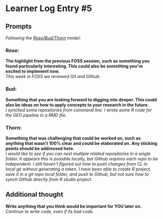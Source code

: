 # Learner Log Entry #5

## Prompts
*Following the [Rose/Bud/Thorn](https://www.panoramaed.com/blog/rose-bud-thorn-activity-and-worksheet#:~:text=%22Rose%2C%20Bud%2C%20Thorn%22%20is%20a%20mindful%20design%2D,day%2C%20week%2C%20or%20month.) model:*

### Rose:
**The highlight from the previous FOSS session, such as something you found particularly interesting. This could also be something you're excited to implement now.**  
*This week in FOSS we reviewed Git and Github.*

### Bud: 
**Something that you are looking forward to digging into deeper. This could also be ideas on how to apply concepts to your research in the future.**  
*I synched some repositories from command line.  I wrote some R code for the GEO pipeline in a RMD file.*

### Thorn: 
**Something that was challenging that could be worked on, such as anything that wasn't 100% clear and could be elaborated on. Any sticking points should be addressed here.**  
*I would like to see if you can nest multiple related repositories in a single folder.  It appears this is possible locally, but Github requires each repo to be independent.  I still haven't figured out how to push changes from CL in local git without generating a token.  I have been able to create R project, save it in a git repo local folder, and push to Github, but not sure how to synch Github directly from R studio project.*

## Additional thought
**Write anything that you think would be important for YOU later on.**  
*Continue to write code, even if its bad code.*
